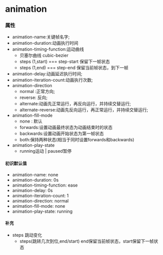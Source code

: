 # animation
### 属性
- animation-name:关键帧名字;
- animation-duration:动画执行时间
- animation-timing-function:运动曲线
    + 贝塞尔曲线 cubic-bezier
    + steps (1,start) === step-start 保留下一帧状态
    + steps (1,end) === step-end 保留当前帧状态，到下一帧
- animation-delay:动画延迟执行时间;
- animation-iteration-count:动画执行次数;
- animation-direction
    + normal :正常方向;
    + reverse: 反向;
    + alternate:动画先正常运行，再反向运行，并持续交替运行;
    + alternate-reverse:动画先反向运行，再正常运行，并持续交替运行;
- animation-fill-mode
    + none : 默认
    + forwards:设置动画最终状态为动画结束时的状态
    + backwards:设置动画开始状态为第一帧状态
    + both:保持两种状态(相当于同时设置forwards和backwards)
- animation-play-state
    + running运动 | paused暂停
#### 初识默认值
- animation-name: none
- animation-duration: 0s
- animation-timing-function: ease
- animation-delay: 0s
- animation-iteration-count: 1
- animation-direction: normal
- animation-fill-mode: none
- animation-play-state: running
#### 补充
- steps 跳动变化
    + steps(跳转几次到位,end/start)  end保留当前帧状态，start保留下一帧状态